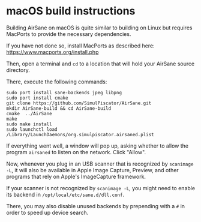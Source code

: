 # macOS build instructions
Building AirSane on macOS is quite similar to building on Linux but
requires MacPorts to provide the necessary dependencies.

If you have not done so, install MacPorts as described here:
https://www.macports.org/install.php

Then, open a terminal and `cd` to a location that will hold your AirSane
source directory.

There, execute the following commands:
```
sudo port install sane-backends jpeg libpng
sudo port install cmake
git clone https://github.com/SimulPiscator/AirSane.git
mkdir AirSane-build && cd AirSane-build
cmake  ../AirSane
make
sudo make install
sudo launchctl load /Library/LaunchDaemons/org.simulpiscator.airsaned.plist 
```

If everything went well, a window will pop up, asking whether to allow
the program `airsaned` to listen on the network. Click "Allow".

Now, whenever you plug in an USB scanner that is recognized by `scanimage -L`, 
it will also be available in Apple Image Capture, Preview, and other programs
that rely on Apple's ImageCapture framework.

If your scanner is not recognized by `scanimage -L`, you might need to enable
its backend in `/opt/local/etc/sane.d/dll.conf`.

There, you may also disable unused backends by prepending with a `#` in order
to speed up device search.
